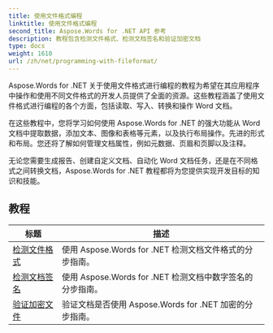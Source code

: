 ```yaml
---
title: 使用文件格式编程
linktitle: 使用文件格式编程
second_title: Aspose.Words for .NET API 参考
description: 教程包含检测文件格式、检测文档签名和验证加密文档
type: docs
weight: 1610
url: /zh/net/programming-with-fileformat/
---
```

Aspose.Words for .NET 关于使用文件格式进行编程的教程为希望在其应用程序中操作和使用不同文件格式的开发人员提供了全面的资源。这些教程涵盖了使用文件格式进行编程的各个方面，包括读取、写入、转换和操作 Word 文档。

在这些教程中，您将学习如何使用 Aspose.Words for .NET 的强大功能从 Word 文档中提取数据，添加文本、图像和表格等元素，以及执行布局操作。先进的形式和布局。您还将了解如何管理文档属性，例如元数据、页眉和页脚以及注释。

无论您需要生成报告、创建自定义文档、自动化 Word 文档任务，还是在不同格式之间转换文档，Aspose.Words for .NET 教程都将为您提供实现开发目标的知识和技能。

 ## 教程
| 标题 | 描述 |
| --- | --- |
| [检测文件格式](./detect-file-format/) | 使用 Aspose.Words for .NET 检测文档文件格式的分步指南。 |
| [检测文档签名](./detect-document-signatures/) | 使用 Aspose.Words for .NET 检测文档中数字签名的分步指南。 |
| [验证加密文件](./verify-encrypted-document/) | 验证文档是否使用 Aspose.Words for .NET 加密的分步指南。 |